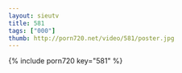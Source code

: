 ```yaml
--- 
layout: sieutv
title: 581
tags: ["000"]
thumb: http://porn720.net/video/581/poster.jpg
---
```

{% include porn720 key="581" %} 
